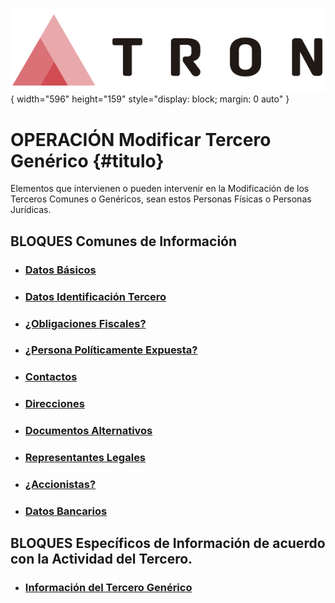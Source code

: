 ![Imagen LOGO](./00-Imagen/logo-TRON.png){ width="596" height="159" style="display: block; margin: 0 auto" }

# OPERACIÓN Modificar Tercero Genérico {#titulo}

Elementos que intervienen o pueden intervenir en la Modificación de los Terceros Comunes o Genéricos, sean estos Personas Físicas o Personas Jurídicas.

## BLOQUES Comunes de Información

- ### [Datos Básicos](../../../../../../01-TRON/01-Documentacion/01-Modulos/02-Terceros/02-Operacion/01-Comun/CREAR-Datos-Basicos.md#titulo)
- ### [Datos Identificación Tercero](../../../../../../01-TRON/01-Documentacion/01-Modulos/02-Terceros/02-Operacion/01-Comun/CREAR-Datos-Persona-Fisica-Juridica.md#titulo)
- ### [¿Obligaciones Fiscales?](../../../../../../01-TRON/01-Documentacion/01-Modulos/02-Terceros/02-Operacion/01-Comun/CREAR-Obligaciones-Fiscales.md#titulo)
- ### [¿Persona Políticamente Expuesta?](../../../../../../01-TRON/01-Documentacion/01-Modulos/02-Terceros/02-Operacion/01-Comun/CREAR-Personas-Politicamente-Expuestas.md#titulo)
- ### [Contactos](../../../../../../01-TRON/01-Documentacion/01-Modulos/02-Terceros/02-Operacion/01-Comun/CREAR-Contactos.md#titulo)
- ### [Direcciones](../../../../../../01-TRON/01-Documentacion/01-Modulos/02-Terceros/02-Operacion/01-Comun/CREAR-Direcciones.md#titulo)
- ### [Documentos Alternativos](../../../../../../01-TRON/01-Documentacion/01-Modulos/02-Terceros/02-Operacion/01-Comun/CREAR-Documentos-Alternativos.md#titulo)
- ### [Representantes Legales](../../../../../../01-TRON/01-Documentacion/01-Modulos/02-Terceros/02-Operacion/01-Comun/CREAR-Representantes-Legales.md#titulo)
- ### [¿Accionistas?](../../../../../../01-TRON/01-Documentacion/01-Modulos/02-Terceros/02-Operacion/01-Comun/CREAR-Accionistas.md#titulo)
- ### [Datos Bancarios](../../../../../../01-TRON/01-Documentacion/01-Modulos/02-Terceros/02-Operacion/01-Comun/CREAR-Datos-Bancarios.md#titulo)

## BLOQUES Específicos de Información de acuerdo con la Actividad del Tercero.

- ### [Información del Tercero Genérico](./CREAR-Informacion-Tercero-Generico.md)
